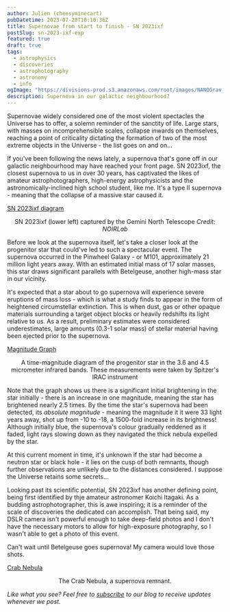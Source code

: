 ```yaml
---
author: Julien (cheesyminecart)
pubDatetime: 2023-07-20T10:10:36Z
title: Supernovae from start to finish - SN 2023ixf
postSlug: sn-2023-ixf-exp
featured: true
draft: true
tags:
  - astrophysics
  - discoveries
  - astrophotography
  - astronomy
  - info
ogImage: "https://divisions-prod.s3.amazonaws.com/root/images/NANOGrav_PTA_GWB_15yr-WEB.original.jpg"
description: Supernova in our galactic neighbourhood?
---
```


Supernovae widely considered one of the most violent spectacles the Universe has to offer, a solemn reminder of the sanctity of life. Large stars, with masses on incomprehensible scales, collapse inwards on themselves, reaching a point of criticality dictating the formation of two of the most extreme objects in the Universe - the list goes on and on...

If you've been following the news lately, a supernova that's gone off in our galactic neighbourhood may have reached your front page. SN 2023ixf, the closest supernova to us in over 30 years, has captivated the likes of amateur astrophotographers, high-energy astrophysicists and the astronomically-inclined high school student, like me. It's a type II supernova - meaning that the collapse of a massive star caused it.

[SN 2023ixf diagram](/blog-images/pinwheel-supernova.jpeg)

<figcaption style="text-align: center">SN 2023ixf (lower left) captured by the Gemini North Telescope <i>Credit: NOIRLab</i></figcaption>

Before we look at the supernova itself, let's take a closer look at the progenitor star that could've led to such a spectacular event. The supernova occurred in the Pinwheel Galaxy - or M101, approximately 21 million light years away. With an estimated initial mass of 17 solar masses, this star draws significant parallels with Betelgeuse, another high-mass star in our vicinity.

It's expected that a star about to go supernova will experience severe eruptions of mass loss - which is what a study finds to appear in the form of heightened circumstellar extinction. This is when dust, gas or other opaque materials surrounding a target object blocks or heavily redshifts its light relative to us. As a result, preliminary estimates were considered underestimates, large amounts (0.3-1 solar mass) of stellar material having been ejected prior to the supernova.

[Magnitude Graph](/blog-images/sn2023ixf_graph_copy.png)

<figcaption style="text-align: center">A time-magnitude diagram of the progenitor star in the 3.6 and 4.5 micrometer infrared bands. These measurements were taken by Spitzer's IRAC instrument</figcaption>

Note that the graph shows us there is a significant initial brightening in the star initially - there is an increase in one magnitude, meaning the star has brightened nearly 2.5 times. By the time the star's supernova had been detected, its _absolute magnitude_ - meaning the magnitude it it were 33 light years away, shot up from -10 to -18, a 1500-fold increase in its brightness! Although initially blue, the supernova's colour gradually reddened as it faded, light rays slowing down as they navigated the thick nebula expelled by the star.

At this current moment in time, it's unknown if the star had become a neutron star or black hole - it lies on the cusp of both remnants, though further observations are unlikely due to the distances considered. I suppose the Universe retains some secrets...

Looking past its scientific potential, SN 2023ixf has another defining point, being first identified by thje amateur astronomer Koichi Itagaki. As a budding astrophotographer, this is awe inspiring; it is a reminder of the scale of discoveries the dedicated can accomplish. That being said, my DSLR camera isn't powerful enough to take deep-field photos and I don't have the necessary motors to allow for high-exposure photography, so I wasn't able to get a photo of this event.

Can't wait until Betelgeuse goes supernova! My camera would love those shots.

[Crab Nebula](/blog-images/crab_nebula_sim.jpg)

<figcaption style="text-align: center">The Crab Nebula, a supernova remnant.</figcaption>

_Like what you see? Feel free to [subscribe](https://thespacer-blog.netlify.app/subscribe/) to our blog to receive updates whenever we post._
